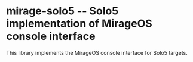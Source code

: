 # mirage-solo5 -- Solo5 implementation of MirageOS console interface

This library implements the MirageOS console interface for Solo5 targets.
